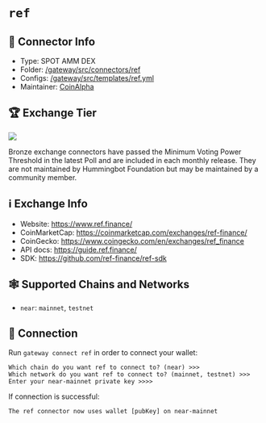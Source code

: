 # `ref`

## 📁 Connector Info

* Type: SPOT AMM DEX
* Folder: [/gateway/src/connectors/ref](https://github.com/hummingbot/hummingbot/tree/master/gateway/src/connectors/ref)
* Configs: [/gateway/src/templates/ref.yml](https://github.com/hummingbot/gateway/blob/main/src/templates/ref.yml)
* Maintainer: [CoinAlpha](https://coinalpha.com)

## 🏆 Exchange Tier

![](https://img.shields.io/static/v1?label=Hummingbot&message=BRONZE&color=green)

Bronze exchange connectors have passed the Minimum Voting Power Threshold in the latest Poll and are included in each monthly release. They are not maintained by Hummingbot Foundation but may be maintained by a community member.

## ℹ️ Exchange Info

* Website: <https://www.ref.finance/>
* CoinMarketCap: <https://coinmarketcap.com/exchanges/ref-finance/>
* CoinGecko: <https://www.coingecko.com/en/exchanges/ref_finance>
* API docs: <https://guide.ref.finance/>
* SDK: <https://github.com/ref-finance/ref-sdk>

## 🕸️ Supported Chains and Networks

* `near`: `mainnet`, `testnet`

## 🔑 Connection

Run `gateway connect ref` in order to connect your wallet:

```
Which chain do you want ref to connect to? (near) >>>
Which network do you want ref to connect to? (mainnet, testnet) >>>
Enter your near-mainnet private key >>>>
```

If connection is successful:

```
The ref connector now uses wallet [pubKey] on near-mainnet
```
